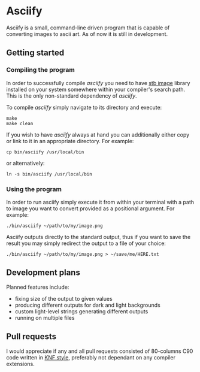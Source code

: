 # Asciify

Asciify is a small, command-line driven program that is capable of converting
images to ascii art. As of now it is still in development.

## Getting started

### Compiling the program

In order to successfully compile _asciify_ you need to have
[stb image](https://github.com/nothings/stb)
library installed on your system somewhere within your compiler's search path.
This is the only non-standard dependency of _asciify_.

To compile _asciify_ simply navigate to its directory and execute:

```shell
make
make clean
```

If you wish to have _asciify_ always at hand you can additionally either copy
or link to it in an appropriate directory. For example:

```shell
cp bin/asciify /usr/local/bin
```

or alternatively:

```shell
ln -s bin/asciify /usr/local/bin
```

### Using the program

In order to run asciify simply execute it from within your terminal with a path
to image you want to convert provided as a positional argument. For example:

```shell
./bin/asciify ~/path/to/my/image.png
```

Asciify outputs directly to the standard output, thus if you want to save the
result you may simply redirect the output to a file of your choice:

```shell
./bin/asciify ~/path/to/my/image.png > ~/save/me/HERE.txt
```

## Development plans

Planned features include:

- fixing size of the output to given values
- producing different outputs for dark and light backgrounds
- custom light-level strings generating different outputs
- running on multiple files

## Pull requests

I would appreciate if any and all pull requests consisted of 80-columns C90 code
written in
[KNF style](https://man.openbsd.org/style),
preferably not dependant on any compiler extensions.
